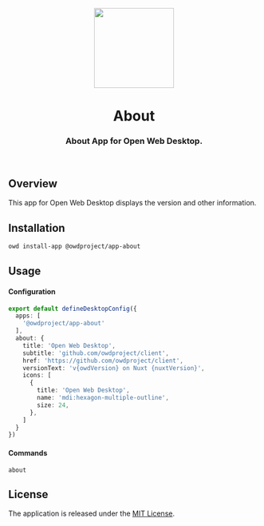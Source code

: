 <p align="center">
  <img width="160" height="160" src="https://avatars.githubusercontent.com/u/65117737?s=160&v=4" />
</p>
<h1 align="center">About</h1>
<h3 align="center">
  About App for Open Web Desktop.
</h3>

<br />

## Overview

This app for Open Web Desktop displays the version and other information.

## Installation

```bash
owd install-app @owdproject/app-about
```

## Usage

#### Configuration

```ts
export default defineDesktopConfig({
  apps: [
    '@owdproject/app-about'
  ],
  about: {
    title: 'Open Web Desktop',
    subtitle: 'github.com/owdproject/client',
    href: 'https://github.com/owdproject/client',
    versionText: 'v{owdVersion} on Nuxt {nuxtVersion}',
    icons: [
      {
        title: 'Open Web Desktop',
        name: 'mdi:hexagon-multiple-outline',
        size: 24,
      },
    ]
  }
})
```

#### Commands

```
about
```

## License

The application is released under the [MIT License](LICENSE).
